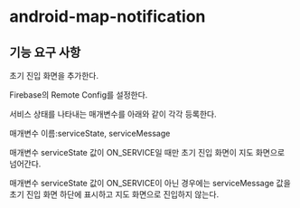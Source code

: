 # android-map-notification

## 기능 요구 사항

초기 진입 화면을 추가한다.

Firebase의 Remote Config를 설정한다.

서비스 상태를 나타내는 매개변수를 아래와 같이 각각 등록한다.

매개변수 이름:serviceState, serviceMessage

매개변수 serviceState 값이 ON_SERVICE일 때만 초기 진입 화면이 지도 화면으로 넘어간다.

매개변수 serviceState 값이 ON_SERVICE이 아닌 경우에는 serviceMessage 값을 초기 진입 화면 하단에 표시하고 지도 화면으로 진입하지 않는다.